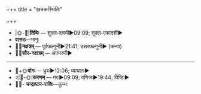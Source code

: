 +++
title = "खचक्रस्थितिः"

+++
- |🌞-🌛|**तिथिः** — शुक्ल-दशमी►09:09; शुक्ल-एकादशी►  
- **वासरः**—भानुः  
- 🌌🌛**नक्षत्रम्** — पूर्वफल्गुनी►21:41; उत्तरफल्गुनी► (कन्या)  
- 🌌🌞**सौर-नक्षत्रम्** — अपभरणी►  
___________________
- 🌛+🌞**योगः** — ध्रुवः►12:06; व्याघातः►  
- २|🌛-🌞|**करणम्** — गरः►09:09; वणिजः►19:44; विष्टिः►  
- 🌌🌛- **चन्द्राष्टम-राशिः**—कुम्भः  

